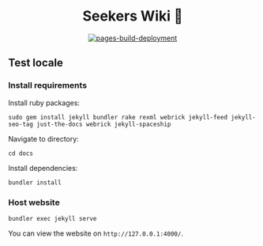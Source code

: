 <h1 align="center">Seekers Wiki 📖</h1>

<div align="center">
    <a href="https://github.com/seekers-dev/wiki/actions/workflows/pages/pages-build-deployment">
        <img alt="pages-build-deployment" src="https://github.com/seekers-dev/wiki/actions/workflows/pages/pages-build-deployment/badge.svg">
    </a>
</div>

## Test locale

### Install requirements

Install ruby packages:

```shell
sudo gem install jekyll bundler rake rexml webrick jekyll-feed jekyll-seo-tag just-the-docs webrick jekyll-spaceship
```

Navigate to directory:

```shell
cd docs
```

Install dependencies:

```shell
bundler install
```

### Host website

```shell
bundler exec jekyll serve
```

You can view the website on `http://127.0.0.1:4000/`.